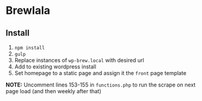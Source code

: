 # Brewlala

## Install

1. `npm install`
2. `gulp`
3. Replace instances of `wp-brew.local` with desired url
4. Add to existing wordpress install
5. Set homepage to a static page and assign it the `front` page template

**NOTE:** Uncomment lines 153-155 in `functions.php` to run the scrape on next page load (and then weekly after that)